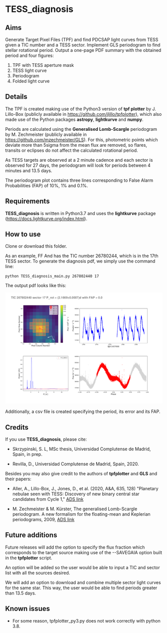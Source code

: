 # TESS_diagnosis

## Aims
Generate Target Pixel Files (TPF) and find PDCSAP light curves from 
TESS given a TIC number and a TESS sector. Implement GLS periodogram 
to find stellar rotational period. Output a one-page PDF summary with 
the obtained period and four figures:
1. TPF with TESS aperture mask
2. TESS light curve
3. Periodogram
4. Folded light curve
  
## Details

The TPF is created making use of the Python3 version of **tpf plotter** by J. Lillo-Box (publicly available in https://github.com/jlillo/tpfplotter), which also made use of the Python packages **astropy**, **lightkurve** and **numpy**.

Periods are calculated using the **Generalised Lomb-Scargle** periodogram by M. Zechmeister (publicly available in https://github.com/mzechmeister/GLS). For this, photometric points which deviate more than 5sigma from the mean flux are removed, so flares, transits or eclipses do not affect the calculated rotational period. 

As TESS targets are observed at a 2 minute cadence and each sector is observed for 27 days, the periodogram will look for periods between 4 minutes and 13.5 days. 

The periodogram plot contains three lines corresponding to False Alarm Probabilities (FAP) of 10%, 1% and 0.1%. 

## Requirements
**TESS_diagnosis** is written in Python3.7 and uses the **lightkurve** package (https://docs.lightkurve.org/index.html). 

## How to use 
Clone or download this folder. 

As an example, FF And has the TIC number 26780244, which is in the 17th TESS sector. To generate the diagnosis pdf, we simply use the command line:

```
python TESS_diagnosis_main.py 267802440 17
```
The output pdf looks like this: 

![alt text](https://github.com/SLSkrzypinski/TESS_diagnosis/blob/master/TIC_267802440_S_17_summary.png)

Additionally, a csv file is created specifying the period, its error and its FAP. 

## Credits

If you use **TESS_diagnosis**, please cite:

- Skrzypinski, S. L, MSc thesis, Universidad Complutense de Madrid, 
Spain, in prep.

- Revilla, D., Universidad Complutense de Madrid, Spain, 2020.

Besides you may also give credit to the authors of **tpfplotter** and **GLS** 
and their papers:

- Aller, A., Lillo-Box, J., Jones, D., et al. (2020, A&A, 635, 128) "Planetary nebulae seen with TESS: Discovery of new binary central star candidates from Cycle 1," [ADS link](https://ui.adsabs.harvard.edu/abs/2020A%26A...635A.128A/abstract)

- M. Zechmeister & M. Kürster, The generalised Lomb-Scargle periodogram. A new formalism for the floating-mean and Keplerian periodograms, 2009, [ADS link](https://ui.adsabs.harvard.edu/abs/2009A%26A...496..577Z/abstract)



## Future additions

Future releases will add the option to specify the flux fraction which corresponds to the target source making use of the --SAVEGAIA option built in the **tpfplotter** script. 

An option will be added so the user would be able to input a TIC and sector list with all the sources desired. 

We will add an option to download and combine multiple sector light curves for the same star. This way, the user would be able to find periods greater than 13.5 days.

## Known issues

- For some reason, tpfplotter_py3.py does not work correctly with python 3.8. 


